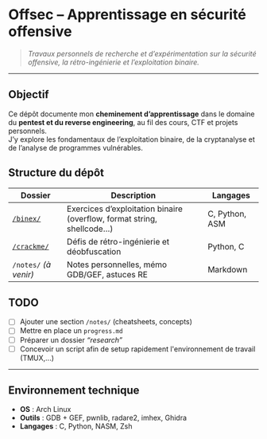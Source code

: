 # Offsec – Apprentissage en sécurité offensive

> _Travaux personnels de recherche et d’expérimentation sur la sécurité offensive, la rétro-ingénierie et l’exploitation binaire._

---

## Objectif

Ce dépôt documente mon **cheminement d’apprentissage** dans le domaine du **pentest et du reverse engineering**, au fil des cours, CTF et projets personnels.  
J’y explore les fondamentaux de l’exploitation binaire, de la cryptanalyse et de l’analyse de programmes vulnérables.

## Structure du dépôt

| Dossier                  | Description                                                            | Langages       |
| ------------------------ | ---------------------------------------------------------------------- | -------------- |
| [`/binex/`](./binex)     | Exercices d’exploitation binaire (overflow, format string, shellcode…) | C, Python, ASM |
| [`/crackme/`](./crackme) | Défis de rétro-ingénierie et déobfuscation                             | Python, C      |
| `/notes/` _(à venir)_    | Notes personnelles, mémo GDB/GEF, astuces RE                           | Markdown       |

## TODO

- [ ] Ajouter une section `/notes/` (cheatsheets, concepts)
- [ ] Mettre en place un `progress.md`
- [ ] Préparer un dossier _“research”_
- [ ] Concevoir un script afin de setup rapidement l'environnement de travail (TMUX,...)

---

## Environnement technique

- **OS** : Arch Linux
- **Outils** : GDB + GEF, pwnlib, radare2, imhex, Ghidra
- **Langages** : C, Python, NASM, Zsh
